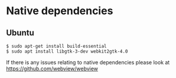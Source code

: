 # Native dependencies

## Ubuntu

```
$ sudo apt-get install build-essential
$ sudo apt install libgtk-3-dev webkit2gtk-4.0
```

If there is any issues relating to native dependencies please look at https://github.com/webview/webview
